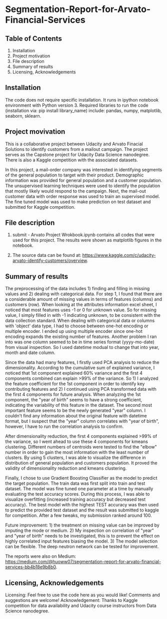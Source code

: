 # Segmentation-Report-for-Arvato-Financial-Services

## Table of Contents
  1. Installation
  2. Project motivation
  3. File description
  4. Summary of results
  5. Licensing, Acknowledgements

## Installation
The code does not require specific installation. It runs in ipython notebook environment with Python version 3. Required libraries to run the code (installation via: pip install library_name) include: pandas, numpy, matplotlib, seaborn, sklearn.

## Project movivation
This is a collaborative project between Udacity and Arvato Finacial Solutions to identify customers from a mailout campaign. The project serves as the Capstone project for Udacity Data Science nanodegree. There is also a Kaggle competition with the associated datasets.

In this project, a mail-order company was interested in identifying segments of the general population to target with their product. Demographic information was provided for general population and a customer population. The unsupervised learning techniques were used to identify the population that mostly likely would respond to the campaign. Next, the mail-out customer data with order response was used to train an supervised model. The fine tuned model was used to make prediction on test dataset and submitted for Kaggle competition.

## File description
1. submit - Arvato Project Wrokbook.ipynb contains all codes that were used for this project. The results were shown as matplotlib figures in the notebook.

2. The source data can be found at:
https://www.kaggle.com/c/udacity-arvato-identify-customers/overview.



## Summary of results
The preprocessing of the data includes 1) finding and filling in missing values and 2) dealing with categorical data. For step 1, I found that there are a considerable amount of missing values in terms of features (columns) and customers (row). When looking at the attributes information excel sheet, I noticed that most features uses -1 or 0 for unknown value. So for missing value, I simply filled in with -1 indicating unknown, to be consistent with the data collection standard. When dealing with categorical data or columns with 'object' data type, I had to choose between one-hot encoding or multiple encoder. I ended up using multiple encoder since one-hot encoding expands the existing number of features. Another problem I ran into was one column seemed to be in time series format (yyyy-mo-date) from visual inspection. So I used datetime modual to change that into year, month and date column.

Since the data had many features, I firstly used PCA analysis to reduce the dimensionality. According to the cumulative sum of explained variance, I noticed that 1st component explained 60% variance and the first 4 components combined can explain >99% of the variance. So 1) I analyzed the feature coefficient for the 1st component in order to identify key contributing features and 2) I continued using PCA transformed data with the first 4 components for future analysis. When analyzing the 1st component, the "year of birth" seems to have a strong coefficient, indicating the variability of this feature in the dataset. The second most important feature seems to be the newly generated "year" column. I couldn't find any information about the original feature with datetime format, but I suspect that the "year" column correlates with "year of birth", however, I have to run the correlation analysis to confirm.

After dimensionality reduction, the first 4 components explained >99% of the variance, so I went ahead to use these 4 components for kmeans clustering. Different numbers of centroids were tested to find the "elbow" number in order to gain the most information with the least number of clusters. By using 5 clusters, I was able to visualize the difference in distribution of general population and customers population. It proved the validity of dimensionality reduction and kmeans clustering.

Finally, I chose to use Gradient Boosting Classifier as the model to predict the target population. The train data was first split into train and test dataset. The model was fine tuned one parameter at a time by manually evaluating the test accuracy scores. During this process, I was able to visualize overfitting (increased training accuracy but decreased test accuracy). The best model with the highest TEST accuracy was then used to predict the provided test dataset and the result was submitted to kaggle for competition. After a few tweaks, my submission ranked around 100.

Future improvement: 1) the treatment on missing value can be improved by imputing the mode or medium. 2) My inspection on correlation of "year" and "year of birth" needs to be investigated, this is to prevent the effect on highly correlated input features biasing the model. 3) The model selection can be flexible. The deep neutron network can be tested for improvement.

The reports were also on Medium: https://medium.com/@huoww07/segmentation-report-for-arvato-financial-services-bb4b18e9b8b0.


## Licensing, Acknowledgements
Licensing: Feel free to use the code here as you would like! Comments and suggestions are welcome!
Acknowledgement: Thanks to Kaggle competition for data availability and Udacity course instructors from Data Science nanodegree.  

